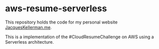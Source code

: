 # aws-resume-serverless

This repository holds the code for my personal website [JacquesKellerman.me](https://jacqueskellerman.me).

This is a implementation of the #CloudResumeChallenge on AWS using a Serverless architecture.